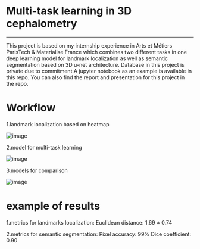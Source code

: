 # Multi-task learning in 3D cephalometry
------------------------------------------------------------------------------------------------------------------------------------------
This project is based on my internship experience in Arts et Métiers ParisTech & Materialise France which combines two different tasks in one deep learning model for landmark localization as well as semantic segmentation based on 3D u-net architecture. Database in this project is private due to commitment.A jupyter notebook as an example is available in this repo. You can also find the report and presentation for this project in the repo. 



# Workflow

1.landmark localization based on heatmap

![image](http://github.com/Wxy-24/3D_Cephalometry/raw/master/img/workflow.png)  

2.model for multi-task learning

![image](http://github.com/Wxy-24/3D_Cephalometry/raw/master/img/model.png)  

3.models for comparison

![image](http://github.com/Wxy-24/3D_Cephalometry/raw/master/img/comparison.png)  




# example of results

1.metrics for landmarks localization: 
Euclidean distance: 1.69 ± 0.74 

2.metrics for semantic segmentation:
Pixel accuracy: 99%
Dice coefficient: 0.90

 
